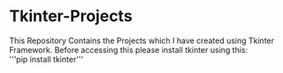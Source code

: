 # Tkinter-Projects
This Repository Contains the Projects which I have created using Tkinter Framework.
Before accessing this please install tkinter using this:
<br>
'''pip install tkinter'''